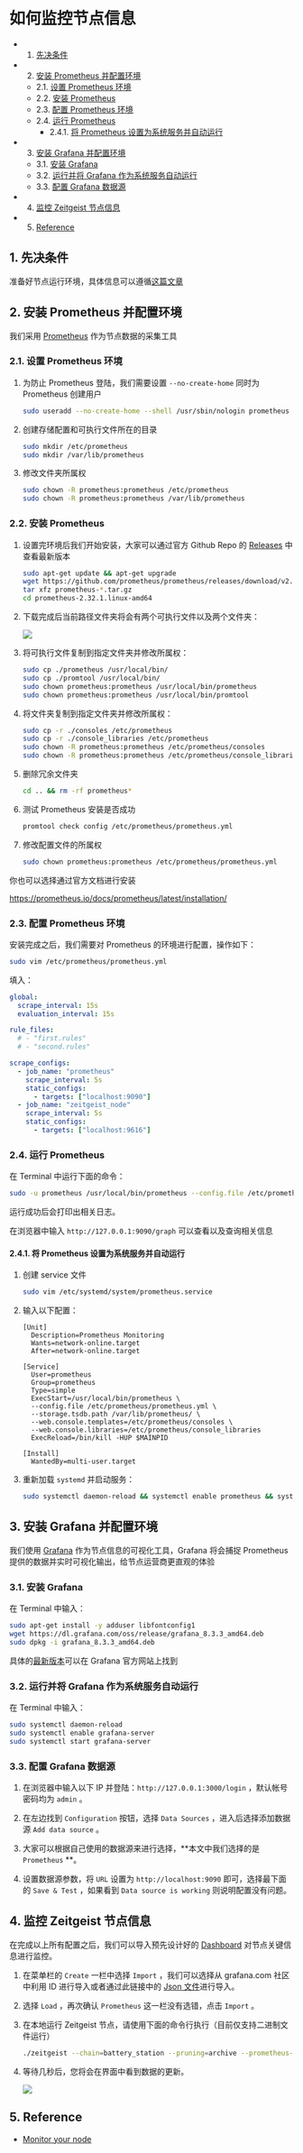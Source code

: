 # 如何监控节点信息

<!-- vscode-markdown-toc -->
* 1. [先决条件](#)
* 2. [安装 Prometheus 并配置环境](#Prometheus)
	* 2.1. [设置 Prometheus 环境](#Prometheus-1)
	* 2.2. [安装 Prometheus](#Prometheus-1)
	* 2.3. [配置 Prometheus 环境](#Prometheus-1)
	* 2.4. [运行 Prometheus](#Prometheus-1)
		* 2.4.1. [将 Prometheus 设置为系统服务并自动运行](#Prometheus-1)
* 3. [安装 Grafana 并配置环境](#Grafana)
	* 3.1. [安装 Grafana](#Grafana-1)
	* 3.2. [运行并将 Grafana 作为系统服务自动运行](#Grafana-1)
	* 3.3. [配置 Grafana 数据源](#Grafana-1)
* 4. [监控 Zeitgeist 节点信息](#Zeitgeist)
* 5. [Reference](#Reference)

<!-- vscode-markdown-toc-config
	numbering=true
	autoSave=true
	/vscode-markdown-toc-config -->
<!-- /vscode-markdown-toc -->

##  1. <a name=''></a>先决条件

准备好节点运行环境，具体信息可以遵循[这篇文章](https://docs.zeitgeist.pm/battery-station)

##  2. <a name='Prometheus'></a>安装 Prometheus 并配置环境

我们采用 [Prometheus](https://prometheus.io/docs/introduction/overview/) 作为节点数据的采集工具

###  2.1. <a name='Prometheus-1'></a>设置 Prometheus 环境

1. 为防止 Prometheus 登陆，我们需要设置 `--no-create-home` 同时为 Prometheus 创建用户

   ```bash
   sudo useradd --no-create-home --shell /usr/sbin/nologin prometheus
   ```

2. 创建存储配置和可执行文件所在的目录

   ```bash
   sudo mkdir /etc/prometheus
   sudo mkdir /var/lib/prometheus
   ```

3. 修改文件夹所属权

   ```bash
   sudo chown -R prometheus:prometheus /etc/prometheus
   sudo chown -R prometheus:prometheus /var/lib/prometheus
   ```

###  2.2. <a name='Prometheus-1'></a>安装 Prometheus

1. 设置完环境后我们开始安装，大家可以通过官方 Github Repo 的 [Releases](https://github.com/prometheus/prometheus/releases) 中查看最新版本

   ```bash
   sudo apt-get update && apt-get upgrade
   wget https://github.com/prometheus/prometheus/releases/download/v2.32.1/prometheus-2.32.1.linux-amd64.tar.gz
   tar xfz prometheus-*.tar.gz
   cd prometheus-2.32.1.linux-amd64
   ```

2. 下载完成后当前路径文件夹将会有两个可执行文件以及两个文件夹：

   ![](./imgs/textart.png)

3. 将可执行文件复制到指定文件夹并修改所属权：

   ```bash
   sudo cp ./prometheus /usr/local/bin/
   sudo cp ./promtool /usr/local/bin/
   sudo chown prometheus:prometheus /usr/local/bin/prometheus
   sudo chown prometheus:prometheus /usr/local/bin/promtool
   ```

4. 将文件夹复制到指定文件夹并修改所属权：

   ```bash
   sudo cp -r ./consoles /etc/prometheus
   sudo cp -r ./console_libraries /etc/prometheus
   sudo chown -R prometheus:prometheus /etc/prometheus/consoles
   sudo chown -R prometheus:prometheus /etc/prometheus/console_libraries
   ```

5. 删除冗余文件夹

   ```bash
   cd .. && rm -rf prometheus*
   ```

6. 测试 Prometheus 安装是否成功

   ```bash
   promtool check config /etc/prometheus/prometheus.yml
   ```

7. 修改配置文件的所属权

   ```bash
   sudo chown prometheus:prometheus /etc/prometheus/prometheus.yml
   ```

   

你也可以选择通过官方文档进行安装

https://prometheus.io/docs/prometheus/latest/installation/

###  2.3. <a name='Prometheus-1'></a>配置 Prometheus 环境

安装完成之后，我们需要对 Prometheus 的环境进行配置，操作如下：

```bash
sudo vim /etc/prometheus/prometheus.yml
```

填入：

```yaml
global:
  scrape_interval: 15s
  evaluation_interval: 15s

rule_files:
  # - "first.rules"
  # - "second.rules"

scrape_configs:
  - job_name: "prometheus"
    scrape_interval: 5s
    static_configs:
      - targets: ["localhost:9090"]
  - job_name: "zeitgeist_node"
    scrape_interval: 5s
    static_configs:
      - targets: ["localhost:9616"]
```

###  2.4. <a name='Prometheus-1'></a>运行 Prometheus

在 Terminal 中运行下面的命令：

```bash
sudo -u prometheus /usr/local/bin/prometheus --config.file /etc/prometheus/prometheus.yml --storage.tsdb.path /var/lib/prometheus/ --web.console.templates=/etc/prometheus/consoles --web.console.libraries=/etc/prometheus/console_libraries
```

运行成功后会打印出相关日志。

在浏览器中输入 `http://127.0.0.1:9090/graph` 可以查看以及查询相关信息

####  2.4.1. <a name='Prometheus-1'></a>将 Prometheus 设置为系统服务并自动运行

1. 创建 service 文件

   ```bash
   sudo vim /etc/systemd/system/prometheus.service
   ```

2. 输入以下配置：

   ```
   [Unit]
     Description=Prometheus Monitoring
     Wants=network-online.target
     After=network-online.target
   
   [Service]
     User=prometheus
     Group=prometheus
     Type=simple
     ExecStart=/usr/local/bin/prometheus \
     --config.file /etc/prometheus/prometheus.yml \
     --storage.tsdb.path /var/lib/prometheus/ \
     --web.console.templates=/etc/prometheus/consoles \
     --web.console.libraries=/etc/prometheus/console_libraries
     ExecReload=/bin/kill -HUP $MAINPID
   
   [Install]
     WantedBy=multi-user.target
   ```

3. 重新加载 `systemd` 并启动服务：

   ```bash
   sudo systemctl daemon-reload && systemctl enable prometheus && systemctl start prometheus
   ```

##  3. <a name='Grafana'></a>安装 Grafana 并配置环境

我们使用 [Grafana](https://grafana.com/grafana/) 作为节点信息的可视化工具，Grafana 将会捕捉 Prometheus 提供的数据并实时可视化输出，给节点运营商更直观的体验

###  3.1. <a name='Grafana-1'></a>安装 Grafana

在 Terminal 中输入：

```bash
sudo apt-get install -y adduser libfontconfig1
wget https://dl.grafana.com/oss/release/grafana_8.3.3_amd64.deb
sudo dpkg -i grafana_8.3.3_amd64.deb
```

具体的[最新版本](https://grafana.com/grafana/download)可以在 Grafana 官方网站上找到

###  3.2. <a name='Grafana-1'></a>运行并将 Grafana 作为系统服务自动运行

在 Terminal 中输入：

```bash
sudo systemctl daemon-reload
sudo systemctl enable grafana-server
sudo systemctl start grafana-server
```

###  3.3. <a name='Grafana-1'></a>配置 Grafana 数据源

1. 在浏览器中输入以下 IP 并登陆：`http://127.0.0.1:3000/login` ，默认帐号密码均为 `admin` 。

2. 在左边找到 `Configuration` 按钮，选择 `Data Sources` ，进入后选择添加数据源 `Add data source` 。
3. 大家可以根据自己使用的数据源来进行选择，**本文中我们选择的是 `Prometheus` **。
4. 设置数据源参数，将 `URL` 设置为 `http://localhost:9090` 即可，选择最下面的 `Save & Test` ，如果看到 `Data source is working` 则说明配置没有问题。

##  4. <a name='Zeitgeist'></a>监控 Zeitgeist 节点信息

在完成以上所有配置之后，我们可以导入预先设计好的 [Dashboard](https://grafana.com/grafana/dashboards/15424) 对节点关键信息进行监控。

1. 在菜单栏的 `Create` 一栏中选择 `Import` ，我们可以选择从 grafana.com 社区中利用 ID 进行导入或者通过此链接中的 [Json 文件](https://github.com/Whisker17/Zeitgeist-Node-Monitor/blob/main/Zeitgeist%20Node%20Monitor-1640048954974.json)进行导入。

2. 选择 `Load` ，再次确认 `Prometheus` 这一栏没有选错，点击 `Import` 。

3. 在本地运行 Zeitgeist 节点，请使用下面的命令行执行（目前仅支持二进制文件运行）

   ```bash
   ./zeitgeist --chain=battery_station --pruning=archive --prometheus-port=9616
   ```

4. 等待几秒后，您将会在界面中看到数据的更新。
   
   ![](./imgs/grafana.png)

##  5. <a name='Reference'></a>Reference

- [Monitor your node](https://wiki.polkadot.network/docs/maintain-guides-how-to-monitor-your-node)